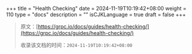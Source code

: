 +++
title = "Health Checking"
date = 2024-11-19T10:19:42+08:00
weight = 110
type = "docs"
description = ""
isCJKLanguage = true
draft = false
+++

> 原文：[https://grpc.io/docs/guides/health-checking/](https://grpc.io/docs/guides/health-checking/)
>
> 收录该文档的时间：`2024-11-19T10:19:42+08:00`
